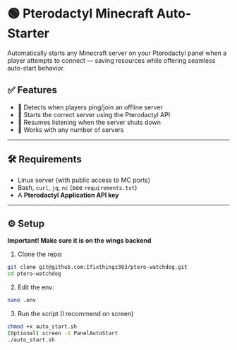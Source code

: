 # 🟢 Pterodactyl Minecraft Auto-Starter

Automatically starts any Minecraft server on your Pterodactyl panel when a player attempts to connect — saving resources while offering seamless auto-start behavior.

## ✅ Features

- 🧠 Detects when players ping/join an offline server
- 🚀 Starts the correct server using the Pterodactyl API
- 🔁 Resumes listening when the server shuts down
- 🧩 Works with any number of servers

---

## 🛠️ Requirements

- Linux server (with public access to MC ports)
- Bash, `curl`, `jq`, `nc` (see `requirements.txt`)
- A **Pterodactyl Application API key**

---

## ⚙️ Setup

**Important! Make sure it is on the wings backend**

1. Clone the repo:

```bash
git clone git@github.com:Ifixthingz383/ptero-watchdog.git
cd ptero-watchdog
```
2. Edit the env:

```bash
nano .env
```

3. Run the script (I recommend on screen)
```bash
chmod +x auto_start.sh
(Optional) screen -S PanelAutoStart
./auto_start.sh
```
